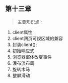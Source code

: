 ##  第十三章    
>  主要知识点 :  
1. client属性     
2. client网页可视区域的兼容  
3. 封装client();    
4. 初始响应式  
5. 浏览器窗体改变事件  
6. 瀑布流布局  
7. 旋转木马   
8. 整屏滑动 
